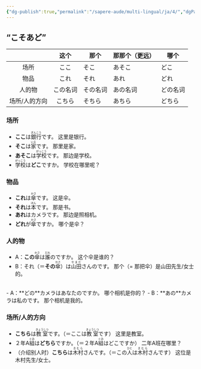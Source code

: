 ```yaml
---
{"dg-publish":true,"permalink":"/sapere-aude/multi-lingual/ja/4/","dgPassFrontmatter":true}
---
```


## “こそあど”

|         |  这个  | 那个   | 那那个（更远） | 哪个   |
| :-----: | :--: | ---- | ------- | ---- |
|   场所    |  ここ  | そこ   | あそこ     | どこ   |
|   物品    |  これ  | それ   | あれ      | どれ   |
|   人的物   | この名词 | その名词 | あの名词    | どの名词 |
| 场所/人的方向 | こちら  | そちら  | あちら     | どちら  |
### 场所

- **ここ**は<ruby>銀行<rt>ぎんこう</rt></ruby>です。  这里是银行。
- **そこ**は<ruby>家<rt>いえ</rt></ruby>です。  那里是家。  
- **あそこ**は<ruby>学校<rt>がっこう</rt></ruby>です。  那边是学校。
- <ruby>学校<rt>がっこう</rt></ruby>は**どこ**ですか。  学校在哪里呢？

### 物品

- **これ**は<ruby>傘<rt>かさ</rt></ruby>です。  这是伞。
- **それ**は<ruby>本<rt>ほん</rt></ruby>です。  那是书。
- **あれ**はカメラです。  那边是照相机。
- **どれ**が<ruby>傘<rt>かさ</rt></ruby>ですか。  哪个是伞？

### 人的物

- A：**この**<ruby>傘<rt>かさ</rt></ruby>は<ruby>誰<rt>だれ</rt></ruby>のですか。  这个伞是谁的？
- B：それ（＝**その**<ruby>傘<rt>かさ</rt></ruby>）は<ruby>山田<rt>やまだ</rt></ruby>さんのです。  那个（= 那把伞）是山田先生/女士的。
<br>
- A：**どの**カメラはあなたのですか。  哪个相机是你的？
- B：**あの**カメラは私のです。 那个相机是我的。

### 场所/人的方向

- **こちら**は<ruby>教室<rt>きょうしつ</rt></ruby>です。（＝ここは<ruby>教室<rt>きょうしつ</rt></ruby>です）  这里是教室。
- ２年A<ruby>組<rt>ぐみ</rt></ruby>は**どちら**ですか。（＝２年A<ruby>組<rt>ぐみ</rt></ruby>はどこですか）  二年A班在哪里？
- （介绍别人时）**こちら**は<ruby>木村<rt>きむら</rt></ruby>さんです。（＝この<ruby>人<rt>ひと</rt></ruby>は<ruby>木村<rt>きむら</rt></ruby>さんです）  这位是木村先生/女士。